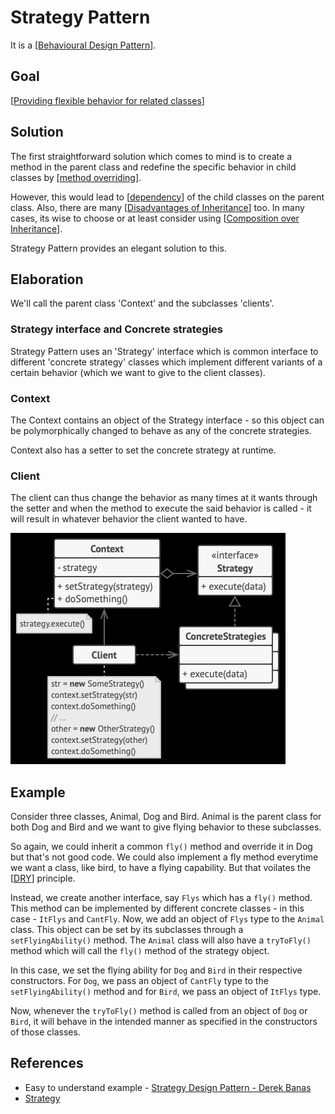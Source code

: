# Strategy Pattern

It is a [[Behavioural Design Pattern]].

## Goal

[[Providing flexible behavior for related classes]]

## Solution

The first straightforward solution which comes to mind is to create a method in the parent class and redefine the specific behavior in child classes by [[method overriding]].

However, this would lead to [[dependency]] of the child classes on the parent class. Also, there are many [[Disadvantages of Inheritance]] too.
In many cases, its wise to choose or at least consider using [[Composition over Inheritance]].

Strategy Pattern provides an elegant solution to this.

## Elaboration

We'll call the parent class 'Context' and the subclasses 'clients'.

### Strategy interface and Concrete strategies

Strategy Pattern uses an 'Strategy' interface which is common interface to different 'concrete strategy' classes which implement different variants of a certain behavior (which we want to give to the client classes).

### Context

The Context contains an object of the Strategy interface - so this object can be polymorphically changed to behave as any of the concrete strategies.

Context also has a setter to set the concrete strategy at runtime.

### Client

The client can thus change the behavior as many times at it wants through the setter and when the method to execute the said behavior is called - it will result in whatever behavior the client wanted to have.

![Strategy pattern](../attachments/2023-02-11-15-52-10-strategy-pattern.png)

## Example

Consider three classes, Animal, Dog and Bird. Animal is the parent class for both Dog and Bird and we want to give flying behavior to these subclasses.

So again, we could inherit a common `fly()` method and override it in Dog but that's not good code. We could also implement a fly method everytime we want a class, like bird, to have a flying capability. But that voilates the [[DRY]] principle.

Instead, we create another interface, say `Flys` which has a `fly()` method. This method can be implemented by different concrete classes - in this case - `ItFlys` and `CantFly`. Now, we add an object of `Flys` type to the `Animal` class. This object can be set by its subclasses through a `setFlyingAbility()` method. The `Animal` class will also have a `tryToFly()` method which will call the `fly()` method of the strategy object.

In this case, we set the flying ability for `Dog` and `Bird` in their respective constructors. For `Dog`, we pass an object of `CantFly` type to the `setFlyingAbility()` method and for `Bird`, we pass an object of `ItFlys` type.

Now, whenever the `tryToFly()` method is called from an object of `Dog` or `Bird`, it will behave in the intended manner as specified in the constructors of those classes.

## References

- Easy to understand example - [Strategy Design Pattern - Derek Banas](https://www.youtube.com/watch?v=-NCgRD9-C6o&ab_channel=DerekBanas)
- [Strategy](https://refactoring.guru/design-patterns/strategy)


[//begin]: # "Autogenerated link references for markdown compatibility"
[Behavioural Design Pattern]: <Behavioural Design Pattern> "Behavioural Design Pattern"
[Providing flexible behavior for related classes]: <Providing flexible behavior for related classes> "Providing flexible behavior for related classes"
[method overriding]: <Method Overriding> "Method Overriding"
[dependency]: Dependency "Dependency"
[Disadvantages of Inheritance]: <Disadvantages of Inheritance> "Disadvantages of Inheritance"
[Composition over Inheritance]: <Composition over Inheritance> "Composition over Inheritance"
[DRY]: DRY "DRY"
[//end]: # "Autogenerated link references"